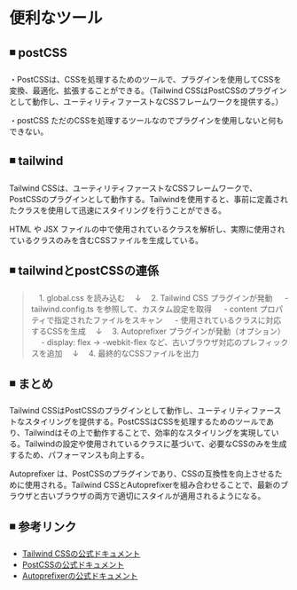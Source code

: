 # 便利なツール

## ◾️ postCSS

・PostCSSは、CSSを処理するためのツールで、プラグインを使用してCSSを変換、最適化、拡張することができる。（Tailwind CSSはPostCSSのプラグインとして動作し、ユーティリティファーストなCSSフレームワークを提供する。）

・postCSS ただのCSSを処理するツールなのでプラグインを使用しないと何もできない。

## ◾️ tailwind

Tailwind CSSは、ユーティリティファーストなCSSフレームワークで、PostCSSのプラグインとして動作する。Tailwindを使用すると、事前に定義されたクラスを使用して迅速にスタイリングを行うことができる。

HTML や JSX ファイルの中で使用されているクラスを解析し、実際に使用されているクラスのみを含むCSSファイルを生成している。

## ◾️ tailwindとpostCSSの連係

>　1. global.css を読み込む
>　↓
>　2. Tailwind CSS プラグインが発動
>　   - tailwind.config.ts を参照して、カスタム設定を取得
>　   - content プロパティで指定されたファイルをスキャン
>　   - 使用されているクラスに対応するCSSを生成
>　↓
>　3. Autoprefixer プラグインが発動（オプション）
>　   - display: flex → -webkit-flex など、古いブラウザ対応のプレフィックスを追加
>　↓
>　4. 最終的なCSSファイルを出力

## ◾️ まとめ

Tailwind CSSはPostCSSのプラグインとして動作し、ユーティリティファーストなスタイリングを提供する。PostCSSはCSSを処理するためのツールであり、Tailwindはその上で動作することで、効率的なスタイリングを実現している。Tailwindの設定や使用されているクラスに基づいて、必要なCSSのみを生成するため、パフォーマンスも向上する。

Autoprefixer は、PostCSSのプラグインであり、CSSの互換性を向上させるために使用される。Tailwind CSSとAutoprefixerを組み合わせることで、最新のブラウザと古いブラウザの両方で適切にスタイルが適用されるようになる。

## ◾️ 参考リンク

- [Tailwind CSSの公式ドキュメント](https://tailwindcss.com/docs/installation)
- [PostCSSの公式ドキュメント](https://postcss.org/)
- [Autoprefixerの公式ドキュメント](https://github.com/postcss/autoprefixer)
